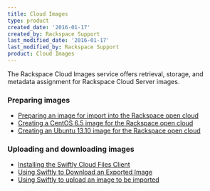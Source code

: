 ```yaml
---
title: Cloud Images
type: product
created_date: '2016-01-17'
created_by: Rackspace Support
last_modified_date: '2016-01-17'
last_modified_by: Rackspace Support
product: Cloud Images
---
```


The Rackspace Cloud Images service offers retrieval, storage, and
metadata assignment for Rackspace Cloud Server images.

###  Preparing images

-   [Preparing an image for import into the Rackspace open
    cloud](/how-to/preparing-an-image-for-import-into-the-rackspace-opencloud)
-   [Creating a CentOS 6.5 image for the Rackspace open
    cloud](/how-to/creating-a-centos-65-image-for-the-rackspace-open-cloud)
-   [Creating an Ubuntu 13.10 image for the Rackspace open
    cloud](/how-to/creating-an-ubuntu-1310-image-for-the-rackspace-open-cloud-0)

###  Uploading and downloading images

-   [Installing the Swiftly Cloud Files
    Client](/how-to/install-the-swiftly-client-for-cloud-files)
-   [Using Swiftly to Download an Exported
    Image](/how-to/using-swiftly-to-download-an-exported-image)
-   [Using Swiftly to upload an image to be
    imported](/how-to/use-swiftly-to-upload-an-image)
